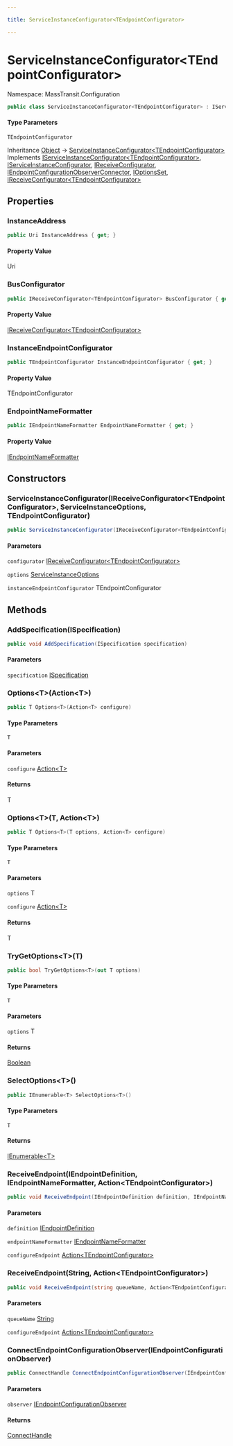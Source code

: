 ```yaml
---

title: ServiceInstanceConfigurator<TEndpointConfigurator>

---
```


# ServiceInstanceConfigurator\<TEndpointConfigurator\>

Namespace: MassTransit.Configuration

```csharp
public class ServiceInstanceConfigurator<TEndpointConfigurator> : IServiceInstanceConfigurator<TEndpointConfigurator>, IServiceInstanceConfigurator, IReceiveConfigurator, IEndpointConfigurationObserverConnector, IOptionsSet, IReceiveConfigurator<TEndpointConfigurator>
```

#### Type Parameters

`TEndpointConfigurator`<br/>

Inheritance [Object](https://learn.microsoft.com/en-us/dotnet/api/system.object) → [ServiceInstanceConfigurator\<TEndpointConfigurator\>](../masstransit-configuration/serviceinstanceconfigurator-1)<br/>
Implements [IServiceInstanceConfigurator\<TEndpointConfigurator\>](../../masstransit-abstractions/masstransit/iserviceinstanceconfigurator-1), [IServiceInstanceConfigurator](../../masstransit-abstractions/masstransit/iserviceinstanceconfigurator), [IReceiveConfigurator](../../masstransit-abstractions/masstransit/ireceiveconfigurator), [IEndpointConfigurationObserverConnector](../../masstransit-abstractions/masstransit/iendpointconfigurationobserverconnector), [IOptionsSet](../../masstransit-abstractions/masstransit-configuration/ioptionsset), [IReceiveConfigurator\<TEndpointConfigurator\>](../../masstransit-abstractions/masstransit/ireceiveconfigurator-1)

## Properties

### **InstanceAddress**

```csharp
public Uri InstanceAddress { get; }
```

#### Property Value

Uri<br/>

### **BusConfigurator**

```csharp
public IReceiveConfigurator<TEndpointConfigurator> BusConfigurator { get; }
```

#### Property Value

[IReceiveConfigurator\<TEndpointConfigurator\>](../../masstransit-abstractions/masstransit/ireceiveconfigurator-1)<br/>

### **InstanceEndpointConfigurator**

```csharp
public TEndpointConfigurator InstanceEndpointConfigurator { get; }
```

#### Property Value

TEndpointConfigurator<br/>

### **EndpointNameFormatter**

```csharp
public IEndpointNameFormatter EndpointNameFormatter { get; }
```

#### Property Value

[IEndpointNameFormatter](../../masstransit-abstractions/masstransit/iendpointnameformatter)<br/>

## Constructors

### **ServiceInstanceConfigurator(IReceiveConfigurator\<TEndpointConfigurator\>, ServiceInstanceOptions, TEndpointConfigurator)**

```csharp
public ServiceInstanceConfigurator(IReceiveConfigurator<TEndpointConfigurator> configurator, ServiceInstanceOptions options, TEndpointConfigurator instanceEndpointConfigurator)
```

#### Parameters

`configurator` [IReceiveConfigurator\<TEndpointConfigurator\>](../../masstransit-abstractions/masstransit/ireceiveconfigurator-1)<br/>

`options` [ServiceInstanceOptions](../masstransit/serviceinstanceoptions)<br/>

`instanceEndpointConfigurator` TEndpointConfigurator<br/>

## Methods

### **AddSpecification(ISpecification)**

```csharp
public void AddSpecification(ISpecification specification)
```

#### Parameters

`specification` [ISpecification](../../masstransit-abstractions/masstransit/ispecification)<br/>

### **Options\<T\>(Action\<T\>)**

```csharp
public T Options<T>(Action<T> configure)
```

#### Type Parameters

`T`<br/>

#### Parameters

`configure` [Action\<T\>](https://learn.microsoft.com/en-us/dotnet/api/system.action-1)<br/>

#### Returns

T<br/>

### **Options\<T\>(T, Action\<T\>)**

```csharp
public T Options<T>(T options, Action<T> configure)
```

#### Type Parameters

`T`<br/>

#### Parameters

`options` T<br/>

`configure` [Action\<T\>](https://learn.microsoft.com/en-us/dotnet/api/system.action-1)<br/>

#### Returns

T<br/>

### **TryGetOptions\<T\>(T)**

```csharp
public bool TryGetOptions<T>(out T options)
```

#### Type Parameters

`T`<br/>

#### Parameters

`options` T<br/>

#### Returns

[Boolean](https://learn.microsoft.com/en-us/dotnet/api/system.boolean)<br/>

### **SelectOptions\<T\>()**

```csharp
public IEnumerable<T> SelectOptions<T>()
```

#### Type Parameters

`T`<br/>

#### Returns

[IEnumerable\<T\>](https://learn.microsoft.com/en-us/dotnet/api/system.collections.generic.ienumerable-1)<br/>

### **ReceiveEndpoint(IEndpointDefinition, IEndpointNameFormatter, Action\<TEndpointConfigurator\>)**

```csharp
public void ReceiveEndpoint(IEndpointDefinition definition, IEndpointNameFormatter endpointNameFormatter, Action<TEndpointConfigurator> configureEndpoint)
```

#### Parameters

`definition` [IEndpointDefinition](../../masstransit-abstractions/masstransit/iendpointdefinition)<br/>

`endpointNameFormatter` [IEndpointNameFormatter](../../masstransit-abstractions/masstransit/iendpointnameformatter)<br/>

`configureEndpoint` [Action\<TEndpointConfigurator\>](https://learn.microsoft.com/en-us/dotnet/api/system.action-1)<br/>

### **ReceiveEndpoint(String, Action\<TEndpointConfigurator\>)**

```csharp
public void ReceiveEndpoint(string queueName, Action<TEndpointConfigurator> configureEndpoint)
```

#### Parameters

`queueName` [String](https://learn.microsoft.com/en-us/dotnet/api/system.string)<br/>

`configureEndpoint` [Action\<TEndpointConfigurator\>](https://learn.microsoft.com/en-us/dotnet/api/system.action-1)<br/>

### **ConnectEndpointConfigurationObserver(IEndpointConfigurationObserver)**

```csharp
public ConnectHandle ConnectEndpointConfigurationObserver(IEndpointConfigurationObserver observer)
```

#### Parameters

`observer` [IEndpointConfigurationObserver](../../masstransit-abstractions/masstransit/iendpointconfigurationobserver)<br/>

#### Returns

[ConnectHandle](../../masstransit-abstractions/masstransit/connecthandle)<br/>
